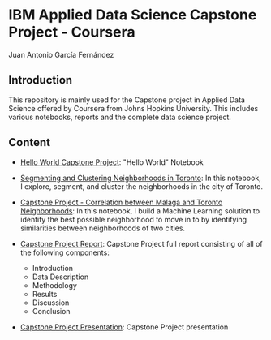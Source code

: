 # IBM Applied Data Science Capstone Project - Coursera
Juan Antonio García Fernández

## Introduction
This repository is mainly used for the Capstone project in Applied Data Science offered by Coursera from Johns Hopkins University.
This includes various notebooks, reports and the complete data science project.

## Content
* [Hello World Capstone Project](Hello%20World%20Capstone%20Project.ipynb): "Hello World" Notebook
* [Segmenting and Clustering Neighborhoods in Toronto](Segmenting%20and%20Clustering%20Neighborhoods%20in%20Toronto.ipynb): In this notebook, I explore, segment, and cluster the neighborhoods in the city of Toronto.
* [Capstone Project - Correlation between Malaga and Toronto Neighborhoods](Capstone%20Project%20-%20Correlation%20between%20Malaga%20and%20Toronto%20Neighborhoods.ipynb): In this notebook, I build a Machine Learning solution to identify the best possible neighborhood to move in to by identifying similarities between neighborhoods of two cities.

* [Capstone Project Report](Capstone%20Project%20Report.docx): Capstone Project full report consisting of all of the following components: 
	* Introduction
	* Data Description
	* Methodology
	* Results
	* Discussion
	* Conclusion
* [Capstone Project Presentation](Capstone%20Project%20Presentation.pptx): Capstone Project presentation
